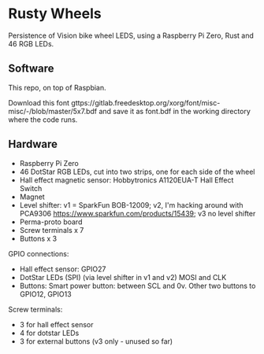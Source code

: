 Rusty Wheels
============

Persistence of Vision bike wheel LEDS, using a Raspberry Pi Zero, Rust and 46
RGB LEDs.

Software
--------

This repo, on top of Raspbian.

Download this font
gttps://gitlab.freedesktop.org/xorg/font/misc-misc/-/blob/master/5x7.bdf and
save it as font.bdf in the working directory where the code runs.

Hardware
--------

* Raspberry Pi Zero
* 46 DotStar RGB LEDs, cut into two strips, one for each side of the wheel
* Hall effect magnetic sensor: Hobbytronics A1120EUA-T Hall Effect Switch
* Magnet
* Level shifter: v1 = SparkFun BOB-12009; v2, I'm hacking around with
  PCA9306 https://www.sparkfun.com/products/15439; v3 no level shifter
* Perma-proto board
* Screw terminals x 7
* Buttons x 3

GPIO connections:

* Hall effect sensor: GPIO27
* DotStar LEDs (SPI) (via level shifter in v1 and v2) MOSI and CLK
* Buttons: Smart power button: between SCL and 0v. Other two buttons to GPIO12,
  GPIO13

Screw terminals:

* 3 for hall effect sensor
* 4 for dotstar LEDs
* 3 for external buttons (v3 only - unused so far)
